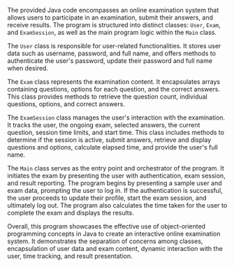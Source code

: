 The provided Java code encompasses an online examination system that allows users to participate in an examination, submit their answers, and receive results. The program is structured into distinct classes: `User`, `Exam`, and `ExamSession`, as well as the main program logic within the `Main` class.

The `User` class is responsible for user-related functionalities. It stores user data such as username, password, and full name, and offers methods to authenticate the user's password, update their password and full name when desired.

The `Exam` class represents the examination content. It encapsulates arrays containing questions, options for each question, and the correct answers. This class provides methods to retrieve the question count, individual questions, options, and correct answers.

The `ExamSession` class manages the user's interaction with the examination. It tracks the user, the ongoing exam, selected answers, the current question, session time limits, and start time. This class includes methods to determine if the session is active, submit answers, retrieve and display questions and options, calculate elapsed time, and provide the user's full name.

The `Main` class serves as the entry point and orchestrator of the program. It initiates the exam by presenting the user with authentication, exam session, and result reporting. The program begins by presenting a sample user and exam data, prompting the user to log in. If the authentication is successful, the user proceeds to update their profile, start the exam session, and ultimately log out. The program also calculates the time taken for the user to complete the exam and displays the results.

Overall, this program showcases the effective use of object-oriented programming concepts in Java to create an interactive online examination system. It demonstrates the separation of concerns among classes, encapsulation of user data and exam content, dynamic interaction with the user, time tracking, and result presentation.
